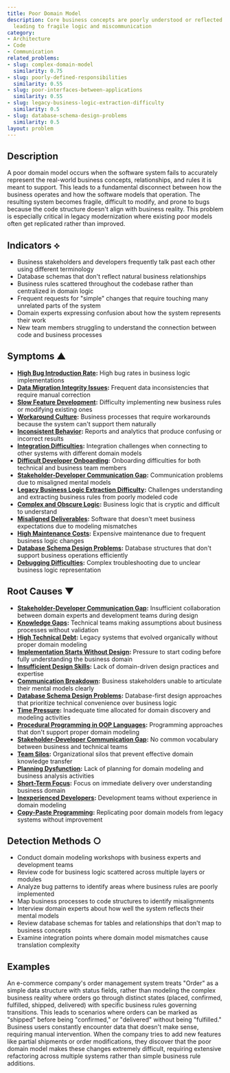 ```yaml
---
title: Poor Domain Model
description: Core business concepts are poorly understood or reflected in the system,
  leading to fragile logic and miscommunication
category:
- Architecture
- Code
- Communication
related_problems:
- slug: complex-domain-model
  similarity: 0.75
- slug: poorly-defined-responsibilities
  similarity: 0.55
- slug: poor-interfaces-between-applications
  similarity: 0.55
- slug: legacy-business-logic-extraction-difficulty
  similarity: 0.5
- slug: database-schema-design-problems
  similarity: 0.5
layout: problem
---
```


## Description

A poor domain model occurs when the software system fails to accurately represent the real-world business concepts, relationships, and rules it is meant to support. This leads to a fundamental disconnect between how the business operates and how the software models that operation. The resulting system becomes fragile, difficult to modify, and prone to bugs because the code structure doesn't align with business reality. This problem is especially critical in legacy modernization where existing poor models often get replicated rather than improved.

## Indicators ⟡

- Business stakeholders and developers frequently talk past each other using different terminology
- Database schemas that don't reflect natural business relationships
- Business rules scattered throughout the codebase rather than centralized in domain logic
- Frequent requests for "simple" changes that require touching many unrelated parts of the system
- Domain experts expressing confusion about how the system represents their work
- New team members struggling to understand the connection between code and business processes

## Symptoms ▲

- **[High Bug Introduction Rate](high-bug-introduction-rate.md):** High bug rates in business logic implementations
- **[Data Migration Integrity Issues](data-migration-integrity-issues.md):** Frequent data inconsistencies that require manual correction
- **[Slow Feature Development](slow-feature-development.md):** Difficulty implementing new business rules or modifying existing ones
- **[Workaround Culture](workaround-culture.md):** Business processes that require workarounds because the system can't support them naturally
- **[Inconsistent Behavior](inconsistent-behavior.md):** Reports and analytics that produce confusing or incorrect results
- **[Integration Difficulties](integration-difficulties.md):** Integration challenges when connecting to other systems with different domain models
- **[Difficult Developer Onboarding](difficult-developer-onboarding.md):** Onboarding difficulties for both technical and business team members
- **[Stakeholder-Developer Communication Gap](stakeholder-developer-communication-gap.md):** Communication problems due to misaligned mental models
- **[Legacy Business Logic Extraction Difficulty](legacy-business-logic-extraction-difficulty.md):** Challenges understanding and extracting business rules from poorly modeled code
- **[Complex and Obscure Logic](complex-and-obscure-logic.md):** Business logic that is cryptic and difficult to understand
- **[Misaligned Deliverables](misaligned-deliverables.md):** Software that doesn't meet business expectations due to modeling mismatches
- **[High Maintenance Costs](high-maintenance-costs.md):** Expensive maintenance due to frequent business logic changes
- **[Database Schema Design Problems](database-schema-design-problems.md):** Database structures that don't support business operations efficiently
- **[Debugging Difficulties](debugging-difficulties.md):** Complex troubleshooting due to unclear business logic representation

## Root Causes ▼

- **[Stakeholder-Developer Communication Gap](stakeholder-developer-communication-gap.md):** Insufficient collaboration between domain experts and development teams during design
- **[Knowledge Gaps](knowledge-gaps.md):** Technical teams making assumptions about business processes without validation
- **[High Technical Debt](high-technical-debt.md):** Legacy systems that evolved organically without proper domain modeling
- **[Implementation Starts Without Design](implementation-starts-without-design.md):** Pressure to start coding before fully understanding the business domain
- **[Insufficient Design Skills](insufficient-design-skills.md):** Lack of domain-driven design practices and expertise
- **[Communication Breakdown](communication-breakdown.md):** Business stakeholders unable to articulate their mental models clearly
- **[Database Schema Design Problems](database-schema-design-problems.md):** Database-first design approaches that prioritize technical convenience over business logic
- **[Time Pressure](time-pressure.md):** Inadequate time allocated for domain discovery and modeling activities
- **[Procedural Programming in OOP Languages](procedural-programming-in-oop-languages.md):** Programming approaches that don't support proper domain modeling
- **[Stakeholder-Developer Communication Gap](stakeholder-developer-communication-gap.md):** No common vocabulary between business and technical teams
- **[Team Silos](team-silos.md):** Organizational silos that prevent effective domain knowledge transfer
- **[Planning Dysfunction](planning-dysfunction.md):** Lack of planning for domain modeling and business analysis activities
- **[Short-Term Focus](short-term-focus.md):** Focus on immediate delivery over understanding business domain
- **[Inexperienced Developers](inexperienced-developers.md):** Development teams without experience in domain modeling
- **[Copy-Paste Programming](copy-paste-programming.md):** Replicating poor domain models from legacy systems without improvement

## Detection Methods ○

- Conduct domain modeling workshops with business experts and development teams
- Review code for business logic scattered across multiple layers or modules
- Analyze bug patterns to identify areas where business rules are poorly implemented
- Map business processes to code structures to identify misalignments
- Interview domain experts about how well the system reflects their mental models
- Review database schemas for tables and relationships that don't map to business concepts
- Examine integration points where domain model mismatches cause translation complexity

## Examples

An e-commerce company's order management system treats "Order" as a simple data structure with status fields, rather than modeling the complex business reality where orders go through distinct states (placed, confirmed, fulfilled, shipped, delivered) with specific business rules governing transitions. This leads to scenarios where orders can be marked as "shipped" before being "confirmed," or "delivered" without being "fulfilled." Business users constantly encounter data that doesn't make sense, requiring manual intervention. When the company tries to add new features like partial shipments or order modifications, they discover that the poor domain model makes these changes extremely difficult, requiring extensive refactoring across multiple systems rather than simple business rule additions.